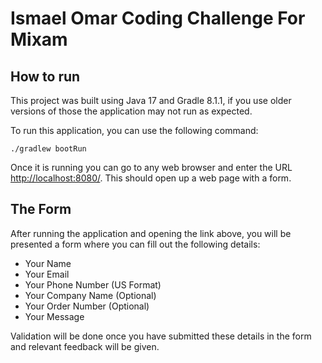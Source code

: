 # Ismael Omar Coding Challenge For Mixam

## How to run
This project was built using Java 17 and Gradle 8.1.1, if you use older versions of those the application may not run as expected.

To run this application, you can use the following command:

```shell
./gradlew bootRun
```

Once it is running you can go to any web browser and enter the URL [http://localhost:8080/](http://localhost:8080/). This should open up a web page with a form.

## The Form
After running the application and opening the link above, you will be presented a form where you can fill out the following details:

-  Your Name
-  Your Email
-  Your Phone Number (US Format)
-  Your Company Name (Optional)
-  Your Order Number (Optional)
-  Your Message

Validation will be done once you have submitted these details in the form and relevant feedback will be given.



